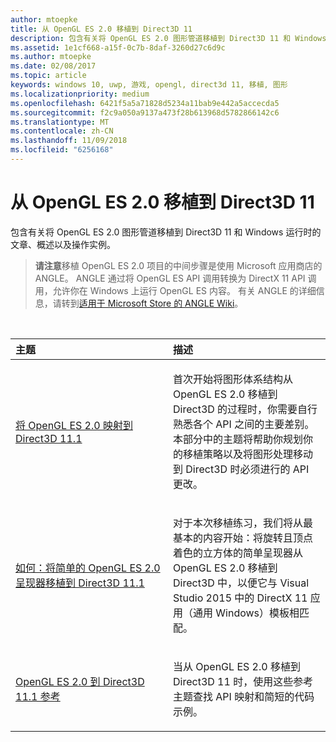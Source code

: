 ```yaml
---
author: mtoepke
title: 从 OpenGL ES 2.0 移植到 Direct3D 11
description: 包含有关将 OpenGL ES 2.0 图形管道移植到 Direct3D 11 和 Windows 运行时的文章、概述以及操作实例。
ms.assetid: 1e1cf668-a15f-0c7b-8daf-3260d27c6d9c
ms.author: mtoepke
ms.date: 02/08/2017
ms.topic: article
keywords: windows 10, uwp, 游戏, opengl, direct3d 11, 移植, 图形
ms.localizationpriority: medium
ms.openlocfilehash: 6421f5a5a71828d5234a11bab9e442a5accecda5
ms.sourcegitcommit: f2c9a050a9137a473f28b613968d5782866142c6
ms.translationtype: MT
ms.contentlocale: zh-CN
ms.lasthandoff: 11/09/2018
ms.locfileid: "6256168"
---
```

# <a name="port-from-opengl-es-20-to-direct3d-11"></a>从 OpenGL ES 2.0 移植到 Direct3D 11



包含有关将 OpenGL ES 2.0 图形管道移植到 Direct3D 11 和 Windows 运行时的文章、概述以及操作实例。

> **请注意**移植 OpenGL ES 2.0 项目的中间步骤是使用 Microsoft 应用商店的 ANGLE。 ANGLE 通过将 OpenGL ES API 调用转换为 DirectX 11 API 调用，允许你在 Windows 上运行 OpenGL ES 内容。 有关 ANGLE 的详细信息，请转到[适用于 Microsoft Store 的 ANGLE Wiki](http://go.microsoft.com/fwlink/p/?linkid=618387)。

 

<table>
<colgroup>
<col width="50%" />
<col width="50%" />
</colgroup>
<thead>
<tr class="header">
<th align="left">主题</th>
<th align="left">描述</th>
</tr>
</thead>
<tbody>
<tr class="odd">
<td align="left"><p><a href="map-concepts-and-infrastructure.md">将 OpenGL ES 2.0 映射到 Direct3D 11.1</a></p></td>
<td align="left"><p>首次开始将图形体系结构从 OpenGL ES 2.0 移植到 Direct3D 的过程时，你需要自行熟悉各个 API 之间的主要差别。 本部分中的主题将帮助你规划你的移植策略以及将图形处理移动到 Direct3D 时必须进行的 API 更改。</p></td>
</tr>
<tr class="even">
<td align="left"><p><a href="port-a-simple-opengl-es-2-0-renderer-to-directx-11-1.md">如何：将简单的 OpenGL ES 2.0 呈现器移植到 Direct3D 11.1</a></p></td>
<td align="left"><p>对于本次移植练习，我们将从最基本的内容开始：将旋转且顶点着色的立方体的简单呈现器从 OpenGL ES 2.0 移植到 Direct3D 中，以便它与 Visual Studio 2015 中的 DirectX 11 应用（通用 Windows）模板相匹配。</p></td>
</tr>
<tr class="odd">
<td align="left"><p><a href="opengl-es-2-0-to-directx-11-1-reference.md">OpenGL ES 2.0 到 Direct3D 11.1 参考</a></p></td>
<td align="left"><p>当从 OpenGL ES 2.0 移植到 Direct3D 11 时，使用这些参考主题查找 API 映射和简短的代码示例。</p></td>
</tr>
</tbody>
</table>

 

 

 




